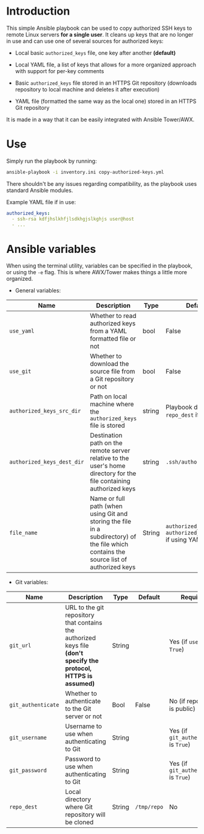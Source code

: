 # Introduction

  

This simple Ansible playbook can be used to copy authorized SSH keys to remote Linux servers **for a single user**. It cleans up keys that are no longer in use and can use one of several sources for authorized keys:

- Local basic `authorized_keys` file, one key after another **(default)**

- Local YAML file, a list of keys that allows for a more organized approach with support for per-key comments

- Basic `authorized_keys` file stored in an HTTPS Git repository (downloads repository to local machine and deletes it after execution)

- YAML file (formatted the same way as the local one) stored in an HTTPS Git repository

  

It is made in a way that it can be easily integrated with Ansible Tower/AWX.

  

# Use

  

Simply run the playbook by running:

  

``` bash
ansible-playbook -i inventory.ini copy-authorized-keys.yml
```

  

There shouldn't be any issues regarding compatibility, as the playbook uses standard Ansible modules.

  

Example YAML file if in use:

  

``` yaml
authorized_keys:
  - ssh-rsa kdfjhslkhfjlsdkhgjslkghjs user@host
  - ...
```

# Ansible variables

  

When using the terminal utility, variables can be specified in the playbook, or using the `-e` flag. This is where AWX/Tower makes things a little more organized.

  

- General variables:

  

| Name                       | Description                                                                                                                             | Type   | Default                                                  | Required |
| -------------------------- | --------------------------------------------------------------------------------------------------------------------------------------- | ------ | -------------------------------------------------------- | -------- |
| `use_yaml`                 | Whether to read authorized keys from a YAML formatted file or not                                                                       | bool   | False                                                    | No       |
| `use_git`                  | Whether to download the source file from a Git repository or not                                                                        | bool   | False                                                    | No       |
| `authorized_keys_src_dir`  | Path on local machine where the `authorized_keys` file is stored                                                                        | string | Playbook directory or `repo_dest` if defined             | No       |
| `authorized_keys_dest_dir` | Destination path on the remote server relative to the user's home directory for the file containing authorized keys                     | string | `.ssh/authorized_keys`                             | No       |
| `file_name`                | Name or full path (when using Git and storing the file in a subdirectory) of the file which contains the source list of authorized keys | String | `authorized_keys` or `authorized_keys.yml` if using YAML | No       |
  

- Git variables:

| Name               | Description                                                                                                         | Type   | Default     | Required                              |
| ------------------ | ------------------------------------------------------------------------------------------------------------------- | ------ | ----------- | ------------------------------------- |
| `git_url`          | URL to the git repository that contains the authorized keys file **(don't specify the protocol, HTTPS is assumed)** | String |             | Yes (if `use_git` is `True`)          |
| `git_authenticate` | Whether to authenticate to the Git server or not                                                                    | Bool   | False       | No (if repository is public)          |
| `git_username`     | Username to use when authenticating to Git                                                                          | String |             | Yes (if `git_authenticate` is `True`) |
| `git_password`     | Password to use when authenticating to Git                                                                          | String |             | Yes (if `git_authenticate` is `True`) |
| `repo_dest`        | Local directory where Git repository will be cloned                                                                 | String | `/tmp/repo` | No                                    |